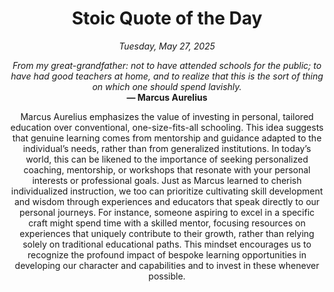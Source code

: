<h1 align="center">Stoic Quote of the Day</h1>
<p align="center"><em><!--date-start-->Tuesday, May 27, 2025<!--date-end--></em></p>
<p align="center">
    <em><!--START_SECTION:quote-text-->
From my great-grandfather: not to have attended schools for the public; to have had good teachers at home, and to realize that this is the sort of thing on which one should spend lavishly.
<!--END_SECTION:quote-text--></em><br>
    <strong>— <!--START_SECTION:quote-author-->
Marcus Aurelius
<!--END_SECTION:quote-author--></strong>
</p>

<p align="center" style="max-width:600px;margin:0 auto;">
<!--START_SECTION:quote-interpretation-->
Marcus Aurelius emphasizes the value of investing in personal, tailored education over conventional, one-size-fits-all schooling. This idea suggests that genuine learning comes from mentorship and guidance adapted to the individual’s needs, rather than from generalized institutions. In today’s world, this can be likened to the importance of seeking personalized coaching, mentorship, or workshops that resonate with your personal interests or professional goals. Just as Marcus learned to cherish individualized instruction, we too can prioritize cultivating skill development and wisdom through experiences and educators that speak directly to our personal journeys. For instance, someone aspiring to excel in a specific craft might spend time with a skilled mentor, focusing resources on experiences that uniquely contribute to their growth, rather than relying solely on traditional educational paths. This mindset encourages us to recognize the profound impact of bespoke learning opportunities in developing our character and capabilities and to invest in these whenever possible.
<!--END_SECTION:quote-interpretation-->
</p>
